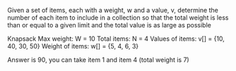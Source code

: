 Given a set of items, each with a weight, w and a value, v, determine the number of each item to include in a collection so that the total weight is less than or equal to a given limit and the total value is as large as possible

Knapsack Max weight: W = 10 
Total items: N = 4
Values of items: v[] = {10, 40, 30, 50}
Weight of items: w[] = {5, 4, 6, 3}


Answer is 90, you can take item 1 and item 4 (total weight is 7)
  